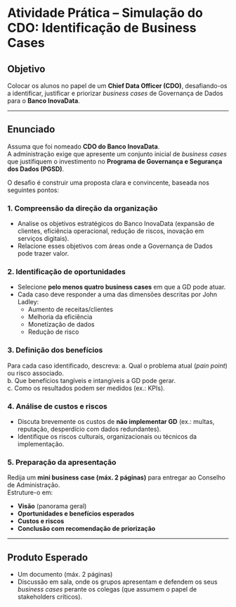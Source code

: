 # Atividade Prática – Simulação do CDO: Identificação de Business Cases

## Objetivo
Colocar os alunos no papel de um **Chief Data Officer (CDO)**, desafiando-os a identificar, justificar e priorizar *business cases* de Governança de Dados para o **Banco InovaData**.

---

## Enunciado
Assuma que foi nomeado **CDO do Banco InovaData**.  
A administração exige que apresente um conjunto inicial de *business cases* que justifiquem o investimento no **Programa de Governança e Segurança dos Dados (PGSD)**.

O desafio é construir uma proposta clara e convincente, baseada nos seguintes pontos:

### 1. Compreensão da direção da organização
- Analise os objetivos estratégicos do Banco InovaData (expansão de clientes, eficiência operacional, redução de riscos, inovação em serviços digitais).  
- Relacione esses objetivos com áreas onde a Governança de Dados pode trazer valor.  

### 2. Identificação de oportunidades
- Selecione **pelo menos quatro business cases** em que a GD pode atuar.  
- Cada caso deve responder a uma das dimensões descritas por John Ladley:
  - Aumento de receitas/clientes  
  - Melhoria da eficiência  
  - Monetização de dados  
  - Redução de risco  

### 3. Definição dos benefícios
Para cada caso identificado, descreva:
a. Qual o problema atual (*pain point*) ou risco associado.  
b. Que benefícios tangíveis e intangíveis a GD pode gerar.  
c. Como os resultados podem ser medidos (ex.: KPIs).  

### 4. Análise de custos e riscos
- Discuta brevemente os custos de **não implementar GD** (ex.: multas, reputação, desperdício com dados redundantes).  
- Identifique os riscos culturais, organizacionais ou técnicos da implementação.  

### 5. Preparação da apresentação
Redija um **mini business case (máx. 2 páginas)** para entregar ao Conselho de Administração.  
Estruture-o em:
- **Visão** (panorama geral)  
- **Oportunidades e benefícios esperados**  
- **Custos e riscos**  
- **Conclusão com recomendação de priorização**  

---

## Produto Esperado
- Um documento (máx. 2 páginas)  
- Discussão em sala, onde os grupos apresentam e defendem os seus *business cases* perante os colegas (que assumem o papel de stakeholders críticos).  

